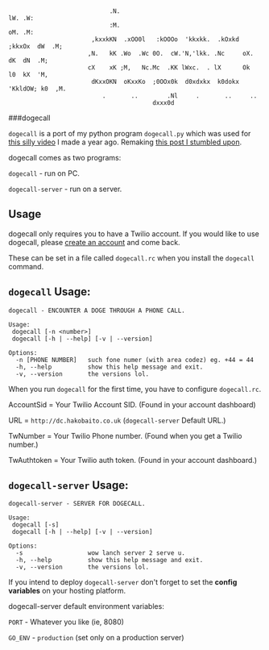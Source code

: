 ```
                   
                                                                                           
                            .N.                                           lW. .W:      
                            :M.                                           oM. .M:      
                       ,kxxkKN  .xOO0l   :kOOOo  'kkxkk.  .kOxkd  ;kkxOx  dW  .M;      
                      ,N.   kK .Wo  .Wc 0O.  cW.'N,'lkk. .Nc     oX.  dK  dN  .M;      
                      cX    xK ;M,   Nc.Mc  .KK lWxc.  . lX      Ok   l0  kX  'M,      
                       dKxxOKN  oKxxKo  ;0OOx0k  d0xdxkx  k0dokx 'KkldOW; k0  ,M.      
                          .       ..        .Nl     .       ..     ..                  
                                        dxxx0d                                                                                                                 
```
###dogecall

`dogecall` is a port of my python program `dogecall.py` which was used for [this silly video](https://www.youtube.com/watch?v=9S3BX62vToo) I made a year ago. Remaking [this post I stumbled upon](http://hakob.yt/doge).

dogecall comes as two programs:

`dogecall` - run on PC.

`dogecall-server` - run on a server.

Usage
-----

dogecall only requires you to have a Twilio account. If you would like to use dogecall, please [create an account](https://www.twilio.com/try-twilio) and come back.

These can be set in a file called `dogecall.rc` when you install the `dogecall` command.


`dogecall` Usage:
----------
```
dogecall - ENCOUNTER A DOGE THROUGH A PHONE CALL.

Usage:
 dogecall [-n <number>]
 dogecall [-h | --help] [-v | --version]

Options:
  -n [PHONE NUMBER]   such fone numer (with area codez) eg. +44 = 44
  -h, --help          show this help message and exit.
  -v, --version       the versions lol.
```

When you run `dogecall` for the first time, you have to configure `dogecall.rc`.


AccountSid = Your Twilio Account SID. (Found in your account dashboard)

URL = `http://dc.hakobaito.co.uk` (`dogecall-server` Default URL.)

TwNumber = Your Twilio Phone number. (Found when you get a Twilio number.)

TwAuthtoken = Your Twilio auth token. (Found in your account dashboard.)


`dogecall-server` Usage:
----------

```
dogecall-server - SERVER FOR DOGECALL.

Usage:
 dogecall [-s]
 dogecall [-h | --help] [-v | --version]

Options:
  -s                  wow lanch server 2 serve u.
  -h, --help          show this help message and exit.
  -v, --version       the versions lol.
```

If you intend to deploy `dogecall-server` don't forget to set the **config variables** on your hosting platform.

dogecall-server default environment variables:

`PORT`   - Whatever you like (ie, 8080)

`GO_ENV` - `production` (set only on a production server)
